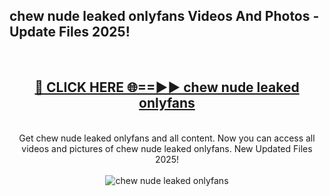 <h2>chew nude leaked onlyfans Videos And Photos - Update Files 2025!</h2>
<br>
<div align="center">
<h2><a href="https://top-ai-tools.click/QrbHav" rel="nofollow">🔴 CLICK HERE 🌐==►► chew nude leaked onlyfans</a></h2>
<br>
Get chew nude leaked onlyfans and all content. Now you can access all videos and pictures of chew nude leaked onlyfans. New Updated Files 2025!
<br>
<br>
<a href="https://top-ai-tools.click/QrbHav" rel="nofollow" data-target="animated-image.originalLink"><img src="https://i.ibb.co.com/WyWwxjT/player-gif2.gif" alt="chew nude leaked onlyfans" style="max-width: 100%; display: inline-block;" data-target="animated-image.originalImage"></a>
</div>
<br>